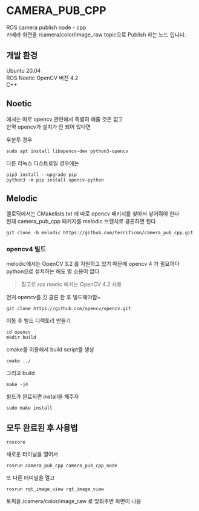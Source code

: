 # CAMERA_PUB_CPP 
ROS camera publish node - cpp   
카메라 화면을 /camera/color/image_raw topic으로 Publish 하는 노드 입니다.   


## 개발 환경
Ubuntu 20.04  
ROS Noetic
OpenCV 버전 4.2   
C++

## Noetic
에서는 따로 opencv 관련해서 특별히 해줄 것은 없고  
만약 opencv가 설치가 안 되어 있다면  

우분투 경우
```
sudo apt install libopencv-dev python3-opencv
```

다른 리눅스 디스트로일 경우에는 
```
pip3 install --upgrade pip
python3 -m pip install opencv-python
```

## Melodic
멜로딕에서는 CMakelists.txt 에 따로 opencv 패키지를 찾아서 넣어줘야 한다   
현재 camera_pub_cpp 패키지를 melodic 브랜치로 클론하면 된다   
```
git clone -b melodic https://github.com/terrificmn/camera_pub_cpp.git
```

### opencv4 빌드
melodic에서는 OpenCV 3.2 를 지원하고 있기 때문에 opencv 4 가 필요하다  
python으로 설치하는 해도 별 소용이 없다   

> 참고로 ros noetic 에서는 OpenCV 4.2 사용

먼저 opencv를 깃 클론 한 후 빌드해야함~
```
git clone https://github.com/opencv/opencv.git
```
이동 후 빌드 디렉토리 만들기
```
cd opencv
mkdir build
```
cmake를 이용해서 build script를 생성
```
cmake ../
```
그리고 build
```
make -j4
```
빌드가 완료되면 install을 해주자
```
sudo make install 
```


## 모두 완료된 후 사용법
```
roscore
```

새로운 터미널을 열어서 
```
rosrun camera_pub_cpp camera_pub_cpp_node 
```

또 다른 터미널을 열고 
```
rosrun rqt_image_view rqt_image_view 
```
토픽을 /camera/color/image_raw 로 맞춰주면 화면이 나옴






